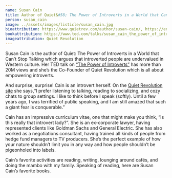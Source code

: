 ```yaml
---
name: Susan Cain
title: Author of Quiet&#58; The Power of Introverts in a World that Can’t Stop Talking 
person: susan_cain
image: ../assets/images/listicle/susan_cain.jpg
bioattribution: https://www.quietrev.com/author/susan-cain/, https://en.wikipedia.org/wiki/Susan_Cain  
bookattribution: https://www.ted.com/talks/susan_cain_the_power_of_introverts/reading-list 
imageattribution: Quiet Revolution
---
```


Susan Cain is the author of Quiet: The Power of Introverts in a World that Can’t Stop Talking which argues that introverted people are undervalued in Western culture. Her TED talk on <a href="https://www.ted.com/talks/susan_cain_the_power_of_introverts">“The Power of Introverts”</a> has more than 20M views and she’s the Co-Founder of Quiet Revolution which is all about empowering introverts.

And surprise, surprise! Cain is an introvert herself. On the <a href="https://www.quietrev.com/author/susan-cain/">Quiet Revolution site</a> she says,“I prefer listening to talking, reading to socializing, and cozy chats to group settings. I like to think before I speak (softly). Until a few years ago, I was terrified of public speaking, and I am still amazed that such a giant fear is conquerable.”

Cain has an impressive curriculum vitae, one that might make you think, “Is this really that introvert lady?”. She is an ex-corporate lawyer, having represented clients like Goldman Sachs and General Electric. She has also worked as a negotiations consultant, having trained all kinds of people from hedge fund managers to TV producers. She’s the perfect example of how your nature shouldn’t limit you in any way and how people shouldn’t be pigeonholed into labels. 

Cain’s favorite activities are reading, writing, lounging around cafés, and doing the mambo with my family. Speaking of reading, here are Susan Cain’s favorite books.  




